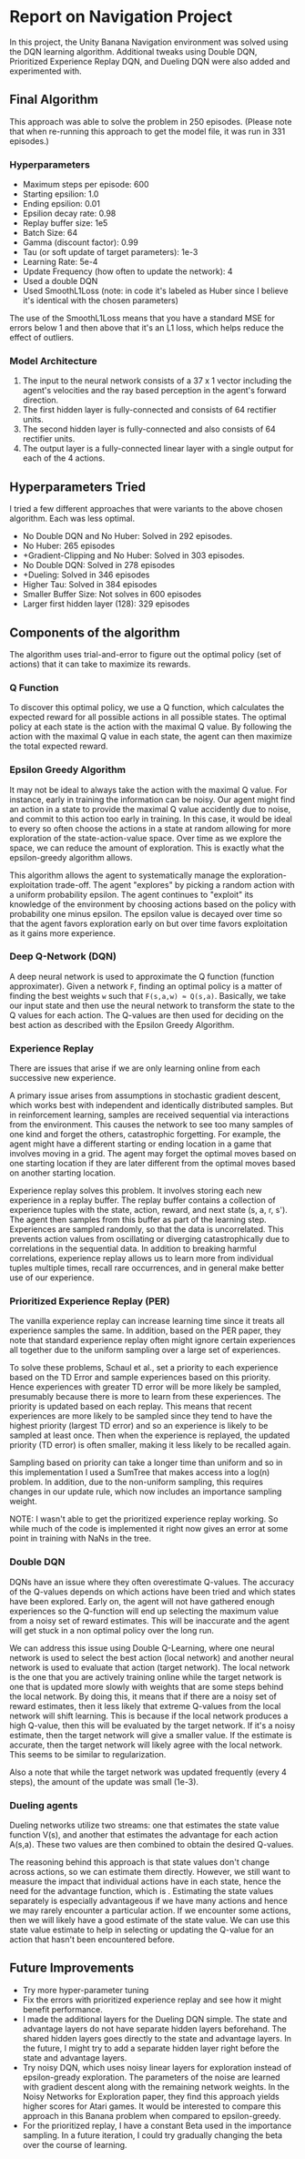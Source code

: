# Report on Navigation Project

In this project, the Unity Banana Navigation environment was solved using the DQN learning algorithm. Additional tweaks using Double DQN, Prioritized Experience Replay DQN, and Dueling DQN were also added and experimented with.

## Final Algorithm

This approach was able to solve the problem in 250 episodes. (Please note that when re-running this approach to get the model file, it was run in 331 episodes.)

### Hyperparameters

* Maximum steps per episode: 600
* Starting epsilion: 1.0
* Ending epsilion: 0.01
* Epsilion decay rate: 0.98
* Replay buffer size: 1e5
* Batch Size: 64
* Gamma (discount factor): 0.99
* Tau (or soft update of target parameters): 1e-3
* Learning Rate: 5e-4
* Update Frequency (how often to update the network): 4
* Used a double DQN
* Used SmoothL1Loss (note: in code it's labeled as Huber since I believe it's identical with the chosen parameters)

The use of the SmoothL1Loss means that you have a standard MSE for errors below 1 and then above that it's an L1 loss, which helps reduce the effect of outliers.

### Model Architecture

1. The input to the neural network consists of a 37 x 1 vector including the agent's velocities and the ray based perception in the agent's forward direction.
2. The first hidden layer is fully-connected and consists of 64 rectifier units.
3. The second hidden layer is fully-connected and also consists of 64 rectifier units.
4. The output layer is a fully-connected linear layer with a single output for each of the 4 actions.

## Hyperparameters Tried

I tried a few different approaches that were variants to the above chosen algorithm. Each was less optimal.

* No Double DQN and No Huber: Solved in 292 episodes.
* No Huber: 265 episodes
* +Gradient-Clipping and No Huber: Solved in 303 episodes.
* No Double DQN: Solved in 278 episodes
* +Dueling: Solved in 346 episodes
* Higher Tau: Solved in 384 episodes
* Smaller Buffer Size: Not solves in 600 episodes
* Larger first hidden layer (128): 329 episodes

## Components of the algorithm

The algorithm uses trial-and-error to figure out the optimal policy (set of actions) that it can take to maximize its rewards.

### Q Function

To discover this optimal policy, we use a Q function, which calculates the expected reward for all possible actions in all possible states. The optimal policy at each state is the action with the maximal Q value. By following the action with the maximal Q value in each state, the agent can then maximize the total expected reward.

### Epsilon Greedy Algorithm

It may not be ideal to always take the action with the maximal Q value. For instance, early in training the information can be noisy. Our agent might find an action in a state to provide the maximal Q value accidently due to noise, and commit to this action too early in training. In this case, it would be ideal to every so often choose the actions in a state at random allowing for more exploration of the state-action-value space. Over time as we explore the space, we can reduce the amount of exploration. This is exactly what the epsilon-greedy algorithm allows.

This algorithm allows the agent to systematically manage the exploration-exploitation trade-off. The agent "explores" by picking a random action with a uniform probability epsilon. The agent continues to "exploit" its knowledge of the environment by choosing actions based on the policy with probability one minus epsilon. The epsilon value is decayed over time so that the agent favors exploration early on but over time favors exploitation as it gains more experience.

### Deep Q-Network (DQN)

A deep neural network is used to approximate the Q function (function approximater). Given a network `F`, finding an optimal policy is a matter of finding the best weights `w` such that `F(s,a,w) ≈ Q(s,a)`. Basically, we take our input state and then use the neural network to transform the state to the Q values for each action. The Q-values are then used for deciding on the best action as described with the Epsilon Greedy Algorithm.

### Experience Replay

There are issues that arise if we are only learning online from each successive new experience.

A primary issue arises from assumptions in stochastic gradient descent, which works best with independent and identically distributed samples. But in reinforcement learning, samples are received sequential via interactions from the environment. This causes the network to see too many samples of one kind and forget the others, catastrophic forgetting. For example, the agent might have a different starting or ending location in a game that involves moving in a grid. The agent may forget the optimal moves based on one starting location if they are later different from the optimal moves based on another starting location.

Experience replay solves this problem. It involves storing each new experience in a replay buffer. The replay buffer contains a collection of experience tuples with the state, action, reward, and next state (s, a, r, s'). The agent then samples from this buffer as part of the learning step. Experiences are sampled randomly, so that the data is uncorrelated. This prevents action values from oscillating or diverging catastrophically due to correlations in the sequential data. In addition to breaking harmful correlations, experience replay allows us to learn more from individual tuples multiple times, recall rare occurrences, and in general make better use of our experience.


### Prioritized Experience Replay (PER)

The vanilla experience replay can increase learning time since it treats all experience samples the same. In addition, based on the PER paper, they note that standard experience replay often might ignore certain experiences all together due to the uniform sampling over a large set of experiences.

To solve these problems, Schaul et al., set a priority to each experience based on the TD Error and sample experiences based on this priority. Hence experiences with greater TD error will be more likely be sampled, presumably because there is more to learn from these experiences. The priority is updated based on each replay. This means that recent experiences are more likely to be sampled since they tend to have the highest priority (largest TD error) and so an experience is likely to be sampled at least once. Then when the experience is replayed, the updated priority (TD error) is often smaller, making it less likely to be recalled again.

Sampling based on priority can take a longer time than uniform and so in this implementation I used a SumTree that makes access into a log(n) problem. In addition, due to the non-uniform sampling, this requires changes in our update rule, which now includes an importance sampling weight.

NOTE: I wasn't able to get the prioritized experience replay working. So while much of the code is implemented it right now gives an error at some point in training with NaNs in the tree.

### Double DQN

DQNs have an issue where they often overestimate Q-values. The accuracy of the Q-values depends on which actions have been tried and which states have been explored. Early on, the agent will not have gathered enough experiences so the Q-function will end up selecting the maximum value from a noisy set of reward estimates. This will be inaccurate and the agent will get stuck in a non optimal policy over the long run.

We can address this issue using Double Q-Learning, where one neural network is used to select the best action (local network) and another neural network is used to evaluate that action (target network). The local network is the one that you are actively training online while the target network is one that is updated more slowly with weights that are some steps behind the local network. By doing this, it means that if there are a noisy set of reward estimates, then it less likely that extreme Q-values from the local network will shift learning. This is because if the local network produces a high Q-value, then this will be evaluated by the target network. If it's a noisy estimate, then the target network will give a smaller value. If the estimate is accurate, then the target network will likely agree with the local network. This seems to be similar to regularization.

Also a note that while the target network was updated frequently (every 4 steps), the amount of the update was small (1e-3).

### Dueling agents

Dueling networks utilize two streams: one that estimates the state value function V(s), and another that estimates the advantage for each action A(s,a). These two values are then combined to obtain the desired Q-values.

The reasoning behind this approach is that state values don't change  across actions, so we can estimate them directly. However, we still want to measure the impact that individual actions have in each state, hence the need for the advantage function, which is . Estimating the state values separately is especially advantageous if we have many actions and hence we may rarely encounter a particular action. If we encounter some actions, then we will likely have a good estimate of the state value. We can use this state value estimate to help in selecting or updating the Q-value for an action that hasn't been encountered before.


## Future Improvements

* Try more hyper-parameter tuning
* Fix the errors with prioritized experience replay and see how it might benefit performance.
* I made the additional layers for the Dueling DQN simple. The state and advantage layers do not have separate hidden layers beforehand. The shared hidden layers goes directly to the state and advantage layers. In the future, I might try to add a separate hidden layer right before the state and advantage layers.
* Try noisy DQN, which uses noisy linear layers for exploration instead of epsilon-gready exploration. The parameters of the noise are learned with gradient descent along with the remaining network weights. In the Noisy Networks for Exploration paper, they find this approach yields higher scores for Atari games. It would be interested to compare this approach in this Banana problem when compared to epsilon-greedy.
* For the prioritized replay, I have a constant Beta used in the importance sampling. In a future iteration, I could try gradually changing the beta over the course of learning.

